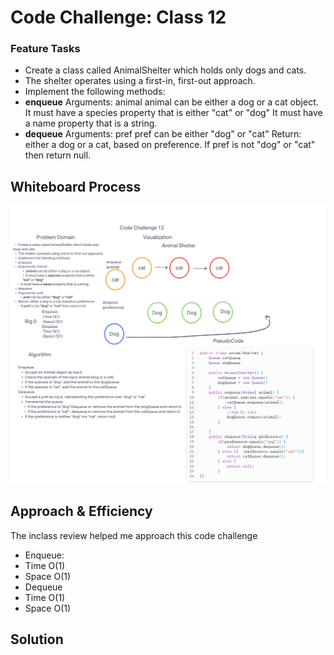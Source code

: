 # Code Challenge: Class 12
### Feature Tasks
* Create a class called AnimalShelter which holds only dogs and cats.
* The shelter operates using a first-in, first-out approach.
* Implement the following methods:
* **enqueue**
Arguments: animal
animal can be either a dog or a cat object.
It must have a species property that is either "cat" or "dog"
It must have a name property that is a string.
* **dequeue**
Arguments: pref
pref can be either "dog" or "cat"
Return: either a dog or a cat, based on preference.
If pref is not "dog" or "cat" then return null.

## Whiteboard Process
![Animal Shelter](animalshelter.png)

## Approach & Efficiency

The inclass review helped me approach this code challenge

* Enqueue:
* Time O(1)
* Space O(1)
* Dequeue
* Time O(1)
* Space O(1)
## Solution
